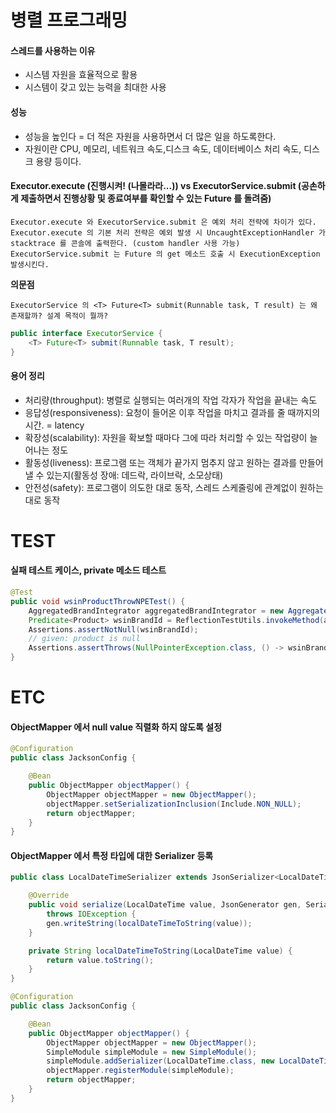 병렬 프로그래밍
===========

#### 스레드를 사용하는 이유
- 시스템 자원을 효율적으로 활용
- 시스템이 갖고 있는 능력을 최대한 사용
 
#### 성능
- 성능을 높인다 = 더 적은 자원을 사용하면서 더 많은 일을 하도록한다.
- 자원이란 CPU, 메모리, 네트워크 속도,디스크 속도, 데이터베이스 처리 속도, 디스크 용량 등이다.

#### Executor.execute (진행시켜! (나몰라라...)) vs ExecutorService.submit (공손하게 제출하면서 진행상황 및 종료여부를 확인할 수 있는 Future 를 돌려줌)
```
Executor.execute 와 ExecutorService.submit 은 예외 처리 전략에 차이가 있다.  
Executor.execute 의 기본 처리 전략은 예외 발생 시 UncaughtExceptionHandler 가 stacktrace 를 콘솔에 출력한다. (custom handler 사용 가능) 
ExecutorService.submit 는 Future 의 get 메소드 호출 시 ExecutionException 발생시킨다.
```

**의문점**
``` 
ExecutorService 의 <T> Future<T> submit(Runnable task, T result) 는 왜 존재할까? 설계 목적이 뭘까? 
```

```java
public interface ExecutorService {
    <T> Future<T> submit(Runnable task, T result);
}
```
#### 용어 정리
- 처리량(throughput): 병렬로 실행되는 여러개의 작업 각자가 작업을 끝내는 속도
- 응답성(responsiveness): 요청이 들어온 이후 작업을 마치고 결과를 줄 때까지의 시간. = latency
- 확장성(scalability): 자원을 확보할 때마다 그에 따라 처리할 수 있는 작업량이 늘어나는 정도
- 활동성(liveness): 프로그램 또는 객체가 끝가지 멈추지 않고 원하는 결과를 만들어 낼 수 있는지(활동성 장애: 데드락, 라이브락, 소모상태)
- 안전성(safety): 프로그램이 의도한 대로 동작, 스레드 스케줄링에 관계없이 원하는 대로 동작

TEST
===========
#### 실패 테스트 케이스, private 메소드 테스트
```java
@Test
public void wsinProductThrowNPETest() {
    AggregatedBrandIntegrator aggregatedBrandIntegrator = new AggregatedBrandIntegrator(null);
    Predicate<Product> wsinBrandId = ReflectionTestUtils.invokeMethod(aggregatedBrandIntegrator, "wsinBrandId");
    Assertions.assertNotNull(wsinBrandId);
    // given: product is null
    Assertions.assertThrows(NullPointerException.class, () -> wsinBrandId.test(null));
}
```

ETC
===========
#### ObjectMapper 에서 null value 직렬화 하지 않도록 설정
```java
@Configuration
public class JacksonConfig {

    @Bean
    public ObjectMapper objectMapper() {
        ObjectMapper objectMapper = new ObjectMapper();
        objectMapper.setSerializationInclusion(Include.NON_NULL);
        return objectMapper;
    }
}
```
#### ObjectMapper 에서 특정 타입에 대한 Serializer 등록
```java
public class LocalDateTimeSerializer extends JsonSerializer<LocalDateTime> {

    @Override
    public void serialize(LocalDateTime value, JsonGenerator gen, SerializerProvider serializerProvider)
        throws IOException {
        gen.writeString(localDateTimeToString(value));
    }

    private String localDateTimeToString(LocalDateTime value) {
        return value.toString();
    }
}

@Configuration
public class JacksonConfig {

    @Bean
    public ObjectMapper objectMapper() {
        ObjectMapper objectMapper = new ObjectMapper();
        SimpleModule simpleModule = new SimpleModule();
        simpleModule.addSerializer(LocalDateTime.class, new LocalDateTimeSerializer());
        objectMapper.registerModule(simpleModule);
        return objectMapper;
    }
}
```
